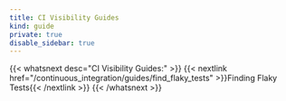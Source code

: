 ```yaml
---
title: CI Visibility Guides
kind: guide
private: true
disable_sidebar: true
---
```


{{< whatsnext desc="CI Visibility Guides:" >}}
    {{< nextlink href="/continuous_integration/guides/find_flaky_tests" >}}Finding Flaky Tests{{< /nextlink >}}
{{< /whatsnext >}}
